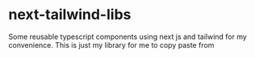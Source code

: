 # next-tailwind-libs
Some reusable typescript components using next js and tailwind for my convenience. This is just my library for me to copy paste from
